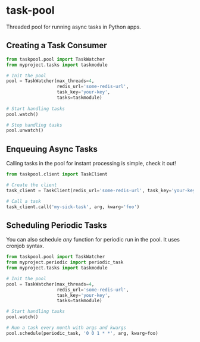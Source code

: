 # task-pool

Threaded pool for running async tasks in Python apps. 

## Creating a Task Consumer

```python
from taskpool.pool import TaskWatcher
from myproject.tasks import taskmodule

# Init the pool
pool = TaskWatcher(max_threads=4,
                   redis_url='some-redis-url',
                   task_key='your-key',
                   tasks=taskmodule)
                   
# Start handling tasks
pool.watch()

# Stop handling tasks
pool.unwatch()
```

## Enqueuing Async Tasks

Calling tasks in the pool for instant processing is simple, check it out!

```python
from taskpool.client import TaskClient

# Create the client
task_client = TaskClient(redis_url='some-redis-url', task_key='your-key')

# Call a task
task_client.call('my-sick-task', arg, kwarg='foo')
```

## Scheduling Periodic Tasks

You can also schedule _any_ function for periodic run in the pool.  It uses cronjob syntax.

```python
from taskpool.pool import TaskWatcher
from myproject.periodic import periodic_task
from myproject.tasks import taskmodule

# Init the pool
pool = TaskWatcher(max_threads=4,
                   redis_url='some-redis-url',
                   task_key='your-key',
                   tasks=taskmodule)

# Start handling tasks
pool.watch()

# Run a task every month with args and kwargs
pool.schedule(periodic_task, '0 0 1 * *', arg, kwarg=foo)
```
